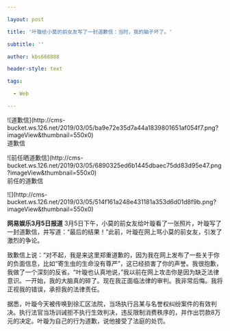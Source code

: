 ---
layout: post
title: '叶璇给小莫的前女友写了一封道歉信：当时，我的脑子坏了。'
subtitle: ''
author: kbs668888
header-style: text
tags:
  - Web
---
![道歉信](http://cms-
bucket.ws.126.net/2019/03/05/ba9e72e35d7a44a1839801651af054f7.png?imageView&thumbnail=550x0)  
道歉信

![前任晒道歉信](http://cms-
bucket.ws.126.net/2019/03/05/6890325ed6b1445dbaec75dd83d95e47.png?imageView&thumbnail=550x0)  
前任的道歉信

![](http://cms-
bucket.ws.126.net/2019/03/05/514f161a248e431181a353d6d01d8f9b.png?imageView&thumbnail=550x0)  

 **网易娱乐3月5日报道**
3月5日下午，小莫的前女友给叶璇看了一张照片，叶璇写了一封道歉信，并写道：“最后的结果！”此前，叶璇在网上骂小莫的前女友，引发了激烈的争论。

致歉信上说：“对不起，我是来这里郑重道歉的，因为我在网上发布了一些关于你的负面信息，比如“寄生虫的生命没有尊严”，这已经损害了你的声誉。我很抱歉，我做了一个深刻的反省。“叶璇也认真地说，”我以前在网上攻击你是因为缺乏法律意识。一开始，我的大脑真的碎了。现在我正面临法律的审判。我非常后悔。我将正视我的错误，承担我的法律责任。

据悉，叶璇今天被传唤到徐汇区法院，当场执行吕某与名誉权纠纷案件的有效判决。执行法官当场训诫拒不执行生效判决，违反限制消费秩序的，并作出罚款8万元的决定。叶璇为自己的行为道歉，说他接受了法庭的处罚。

